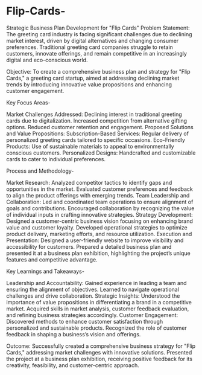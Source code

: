 # Flip-Cards-
Strategic Business Plan Development for "Flip Cards"
Problem Statement: The greeting card industry is facing significant challenges due to declining market interest, driven by digital alternatives and changing consumer preferences. Traditional greeting card companies struggle to retain customers, innovate offerings, and remain competitive in an increasingly digital and eco-conscious world.

Objective: To create a comprehensive business plan and strategy for "Flip Cards," a greeting card startup, aimed at addressing declining market trends by introducing innovative value propositions and enhancing customer engagement.


Key Focus Areas-

Market Challenges Addressed:
Declining interest in traditional greeting cards due to digitalization.
Increased competition from alternative gifting options.
Reduced customer retention and engagement.
Proposed Solutions and Value Propositions:
Subscription-Based Services: Regular delivery of personalized greeting cards tailored to specific occasions.
Eco-Friendly Products: Use of sustainable materials to appeal to environmentally conscious customers.
Personalized Designs: Handcrafted and customizable cards to cater to individual preferences.


Process and Methodology-

Market Research:
Analyzed competitor tactics to identify gaps and opportunities in the market.
Evaluated customer preferences and feedback to align the product offerings with emerging trends.
Team Leadership and Collaboration:
Led and coordinated team operations to ensure alignment of goals and contributions.
Encouraged collaboration by recognizing the value of individual inputs in crafting innovative strategies.
Strategy Development:
Designed a customer-centric business vision focusing on enhancing brand value and customer loyalty.
Developed operational strategies to optimize product delivery, marketing efforts, and resource utilization.
Execution and Presentation:
Designed a user-friendly website to improve visibility and accessibility for customers.
Prepared a detailed business plan and presented it at a business plan exhibition, highlighting the project’s unique features and competitive advantage.


Key Learnings and Takeaways-

Leadership and Accountability:
Gained experience in leading a team and ensuring the alignment of objectives.
Learned to navigate operational challenges and drive collaboration.
Strategic Insights:
Understood the importance of value propositions in differentiating a brand in a competitive market.
Acquired skills in market analysis, customer feedback evaluation, and refining business strategies accordingly.
Customer Engagement:
Discovered methods to enhance customer satisfaction through personalized and sustainable products.
Recognized the role of customer feedback in shaping a business’s vision and offerings.


Outcome:
Successfully created a comprehensive business strategy for "Flip Cards," addressing market challenges with innovative solutions.
Presented the project at a business plan exhibition, receiving positive feedback for its creativity, feasibility, and customer-centric approach.

